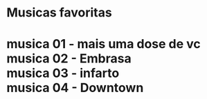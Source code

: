 <h1> Musicas favoritas <h1>

musica 01 - mais uma dose de vc <br>
musica 02 - Embrasa <br>
musica 03 - infarto <br>
musica 04 - Downtown <br>
